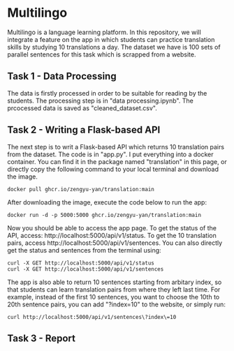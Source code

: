 # Multilingo

Multilingo is a language learning platform. In this repository, we will integrate a feature on the app in which students can practice translation skills by studying 10 translations a day. The dataset we have is 100 sets of parallel sentences for this task which is scrapped 
from a website.


## Task 1 - Data Processing

The data is firstly processed in order to be suitable for reading by the students. The processing step is in "data processing.ipynb". The prcocessed data is saved as "cleaned_dataset.csv".

## Task 2 - Writing a Flask-based API

The next step is to writ a Flask-based API which returns 10 translation pairs from the dataset. The code is in "app.py". I put everything into a docker container. You can find it in the package named "translation" in this page, or directly copy the following command to your local terminal and download the image.

```
docker pull ghcr.io/zengyu-yan/translation:main
```

After downloading the image, execute the code below to run the app:

```
docker run -d -p 5000:5000 ghcr.io/zengyu-yan/translation:main
```

Now you should be able to access the app page. To get the status of the API, access: http://localhost:5000/api/v1/status. To get the 10 translation pairs, access http://localhost:5000/api/v1/sentences. You can also directly get the status and sentences from the terminal using:

```
curl -X GET http://localhost:5000/api/v1/status
curl -X GET http://localhost:5000/api/v1/sentences
```

The app is also able to return 10 sentences starting from arbitary index, so that students can learn translation pairs from where they left last time. For example, instead of the first 10 sentences, you want to choose the 10th to 20th sentence pairs, you can add "\?index\=10" to the website, or simply run:


```
curl http://localhost:5000/api/v1/sentences\?index\=10

```

## Task 3 - Report


